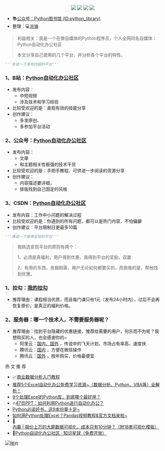 <div align="center">
    <a href="https://github.com/zhaofeng092/python_auto_office"> <img src="https://badgen.net/badge/Github/%E7%A8%8B%E5%BA%8F%E5%91%98?icon=github&color=red"></a>
    <a href="https://mp.weixin.qq.com/s/xkZSp3606rTPN_JbLT3hSQ"> <img src="https://badgen.net/badge/follow/%E5%85%AC%E4%BC%97%E5%8F%B7?icon=rss&color=green"></a>
    <a href="https://space.bilibili.com/259649365"> <img src="https://badgen.net/badge/pick/B%E7%AB%99?icon=dependabot&color=blue"></a>
    <a href="https://mp.weixin.qq.com/s/wx-JkgOUoJhb-7ZESxl93w"> <img src="https://badgen.net/badge/join/%E4%BA%A4%E6%B5%81%E7%BE%A4?icon=atom&color=yellow"></a>
</div>



- 📚[公众号：Python图书馆 (ID:python_library)](https://mp.weixin.qq.com/mp/homepage?__biz=MzUzNTc5NjA4NQ==&hid=1&sn=9e32f47b7e4e3322713397334a06686e)
- 整理：💻[兆锋](http://mp.weixin.qq.com/s?__biz=MzI2Nzg5MjgyNg==&mid=2247485212&idx=2&sn=4ecc5c315092ca6fc47bdb0cebeaca75&chksm=eaf6a629dd812f3fcb1d57ca0d342bfb4d9a62b8232614e01c841a3ad73e46de13dd1b8051f7&scene=21#wechat_redirect)


> 利益相关：我是一个在做自媒体的Python程序员，个人全网同名自媒体：Python自动化办公社区
>
> 本文分享自己使用的几个平台，并分析各个平台的特性。 

```python
'''先说一下发布内容的平台'''
```

### 1、B站：[Python自动化办公社区](https://space.bilibili.com/259649365)

- 发布内容：
  - 中短视频
  - 涉及技术和学习经验
- 比较受欢迎的是：直观有效的技能分享
- 创作建议：
  - 多发原创、
  - 多参加平台活动

### 2、公众号：[Python自动化办公社区](https://mp.weixin.qq.com/s/xkZSp3606rTPN_JbLT3hSQ)

- 发布内容：
  - 文章
  - 和主题相关性极强的技术干货
- 比较受欢迎的是：手把手教程、可供进一步阅读的资源分享
- 创作建议：
  - 内容描述要详细，
  - 排版找到自己固定的风格

### 3、CSDN：[Python自动化办公社区](https://blog.csdn.net/weixin_42321517?spm=1011.2124.3001.5343)

- 发布内容：工作中小问题的解决过程
- 比较受欢迎的是：你遇到的所有问题，都可以是热门内容，不怕偏僻
- 创作建议：平台限制日更最多10篇

```python
'''再说一下用来变现的平台'''
```

> 我挑选变现平台的原则有两个：
>
> 1、必须是真福利，用户得到优惠，我得到平台的奖励，双赢
>
> 2、有用的东西，发掘刚需，用户无论如何都要买的，而我做的是，帮他找到优惠。

### 1、拉勾：[我的拉勾](https://mp.weixin.qq.com/s/dUpSxPgTRMGTb5T7-Ya9Ow)

- 推荐理由：课程相当优质，而且每门课只有1元（发布24小时内），过后不会再恢复原价，是真正的福利价格。

### 2、服务器：哪一个技术人，不需要服务器呢？

- 推荐理由：找到平台隐藏的优惠链接，推荐给需要的用户，何乐而不为呢？我想购买的人，也会感谢你的~
  - 阿里云：[国内、国外](https://www.aliyun.com/activity/daily/bestoffer?userCode=t6duaoe1)  ，传说中的飞天计划，市场占有率高、速度快
  - 腾讯云：[国内](https://curl.qcloud.com/HBu2xulk) ，方便在微信操作
  - 腾讯云：[国外](https://curl.qcloud.com/rRyNNRRE) ，按年购买，价格最便宜



 热 文 推 荐 

- 📈[商业数据分析入门教程](https://mp.weixin.qq.com/s/rJVy8DLIdqdyjMPY1SHpag)
- [推荐5个Excel自动化办公免费学习资源~（数据分析、Python、VBA等）全解析！](https://mp.weixin.qq.com/s/4usm_fybBpIw3K6f6ceMSA)
- [9个处理Excel的Python库，到底哪个最好用？](https://mp.weixin.qq.com/s/wf0jN2TBObKiTrpQSKsyVw)
- 🔥[47页PPT：如何利用Python进行自动化办公？](https://mp.weixin.qq.com/s/k4opXSWsgjBGpu8aUVetSw)
- [Python必读好书，这9本份量十足~](https://mp.weixin.qq.com/s/5YTIsyGj0ut5JA8apddVbQ)
- [如何用Python处理Excel？Pandas视频教程&官方文档来啦~](https://mp.weixin.qq.com/s/v8GdZ1YpVSy-bwRZyo2n1g)
- 🚀[内幕 | 报价上万的大屏数据可视化，成本只有10分钟？（附18套可视化模板）](https://mp.weixin.qq.com/s/vyRPVdtDIKb6lu845BRhFA)
- 🚸[Python自动化办公社区 · 知识星球（免费开放）](https://mp.weixin.qq.com/s/PXNVFNsjAOgCmQ6QGalJPw)


![图片](https://img-blog.csdnimg.cn/img_convert/9f9ea5e5338cbbfda46b8230d5fcf21e.png)